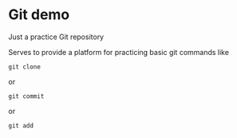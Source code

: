 # Git demo
Just a practice Git repository

Serves to provide a platform for practicing basic git commands like

```
git clone
```

or 

```
git commit
```

or

```
git add
```
